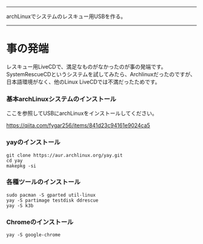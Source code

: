 


**************************************************


archLinuxでシステムのレスキュー用USBを作る。


**************************************************



# 事の発端

レスキュー用LiveCDで、満足なものがなかったのが事の発端です。
SystemRescueCDというシステムを試してみたら、Archlinuxだったのですが、日本語環境がなく、他のLinux LiveCDでは不満だったためです。

### 基本archLinuxシステムのインストール

ここを参照してUSBにarchLinuxをインストールしてください。

https://qiita.com/fygar256/items/841d23c94161e9024ca5

### yayのインストール

```
git clone https://aur.archlinux.org/yay.git
cd yay
makepkg -si
```

### 各種ツールのインストール

```
sudo pacman -S gparted util-linux
yay -S partimage testdisk ddrescue
yay -S k3b
```

### Chromeのインストール

```
yay -S google-chrome
```
